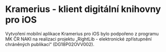# Kramerius - klient digitální knihovny pro iOS #

Vytvoření mobilní aplikace Kramerius pro iOS bylo podpořeno z programu MK ČR NAKI na realizaci projektu „RightLib - elektronické zpřístupnění chráněných publikací“ (DG18P02OVV002).
